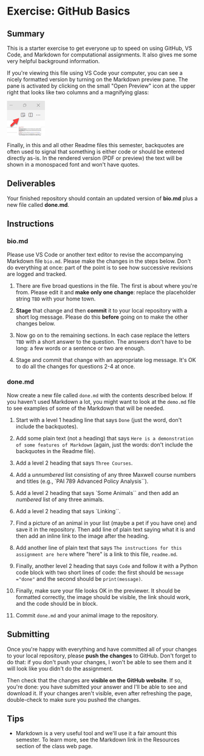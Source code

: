 # Exercise: GitHub Basics

## Summary

This is a starter exercise to get everyone up to speed on using GitHub, VS Code, and Markdown for computational assignments. It also gives me some very helpful background information.

If you're viewing this file using VS Code your computer, you can see a nicely formatted version by turning on the Markdown preview pane. The pane is activated by clicking on the small "Open Preview" icon at the upper right that looks like two columns and a magnifying glass:

![Markdown preview icon](image1.png)

Finally, in this and all other Readme files this semester, backquotes are often used to signal that something is either code or should be entered directly as-is. In the rendered version (PDF or preview) the text will be shown in a monospaced font and won't have quotes.

## Deliverables

Your finished repository should contain an updated version of **bio.md** plus a new file called **done.md**.

## Instructions

### bio.md

Please use VS Code or another text editor to revise the accompanying Markdown file `bio.md`. Please make the changes in the steps below. Don't do everything at once: part of the point is to see how successive revisions are logged and tracked.

1. There are five broad questions in the file. The first is about where you're from. Please edit it and **make only one change**: replace the placeholder string `TBD` with your home town.

1. **Stage** that change and then **commit** it to your local repository with a short log message. Please do this **before** going on to make the other changes below.

1. Now go on to the remaining sections. In each case replace the letters `TBD` with a short answer to the question. The answers don't have to be long: a few words or a sentence or two are enough.

1. Stage and commit that change with an appropriate log message. It's OK to do all the changes for questions 2-4 at once.

### done.md

Now create a new file called `done.md` with the contents described below. If you haven't used Markdown a lot, you might want to look at the `demo.md` file to see examples of some of the Markdown that will be needed.

1. Start with a level 1 heading line that says `Done` (just the word, don't include the backquotes).

1. Add some plain text (not a heading) that says `Here is a demonstration of some features of Markdown` (again, just the words: don't include the backquotes in the Readme file).

1. Add a level 2 heading that says `Three Courses`.

1. Add a *unnumbered* list consisting of any three Maxwell course numbers and titles (e.g., `PAI 789 Advanced Policy Analysis``).

1. Add a level 2 heading that says `Some Animals`` and then add an *numbered* list of any three animals.

1. Add a level 2 heading that says `Linking``.

1. Find a picture of an animal in your list (maybe a pet if you have one) and save it in the repository. Then add line of plain text saying what it is and then add an inline link to the image after the heading.

1. Add another line of plain text that says `The instructions for this assignment are here` where "here" is a link to this file, `readme.md`.

1. Finally, another level 2 heading that says `Code` and follow it with a Python code block with two short lines of code: the first should be `message ="done"` and the second should be `print(message)`.

1. Finally, make sure your file looks OK in the previewer. It should be formatted correctly, the image should be visible, the link should work, and the code should be in block.

1. Commit `done.md` and your animal image to the repository.

## Submitting

Once you're happy with everything and have committed all of your changes to your local repository, please **push the changes** to GitHub. Don't forget to do that: if you don't push your changes, I won't be able to see them and it will look like you didn't do the assignment.

Then check that the changes are **visible on the GitHub website**. If so, you're done: you have submitted your answer and I'll be able to see and download it. If your changes aren't visible, even after refreshing the page, double-check to make sure you pushed the changes.

## Tips

+ Markdown is a very useful tool and we'll use it a fair amount this semester. To learn more, see the Markdown link in the Resources section of the class web page.
